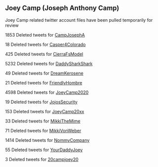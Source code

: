 ## Joey Camp (Joseph Anthony Camp)


Joey Camp related twitter account files have been pulled temporarily for review



1853 Deleted tweets for [CampJosephA](datasets/campjosepha-deleted.md)

18 Deleted tweets for [Casper4Colorado](datasets/casper4colorado-deleted.md)

425 Deleted tweets for [CierraFsModel](datasets/cierrafsmodel-deleted.md)

5232 Deleted tweets for [DaddySharkShark](datasets/daddysharkshark-deleted.md)

49 Deleted tweets for [DreamKerosene](datasets/dreamkerosene-deleted.md)

21 Deleted tweets for [FriendlyHombre](datasets/friendlyhombre-deleted.md)

4598 Deleted tweets for [JoeyCamp2020](datasets/joeycamp2020-deleted.md)

19 Deleted tweets for [JojosSecurity](datasets/jojossecurity-deleted.md)

153 Deleted tweets for [JoeyCamp20xx](datasets/joeycamp20xx-deleted.md)

33 Deleted tweets for [MikkiTheMime](datasets/mikkithemime-deleted.md)

71 Deleted tweets for [MikkiVonWeber](datasets/mikkivonweber-deleted.md)

1414 Deleted tweets for [NommyCompany](datasets/nommycompany-deleted.md)

55 Deleted tweets for [YourDaddyJoey](datasets/yourdaddyjoey-deleted.md)

3 Deleted tweets for [20campjoey20](datasets/20campjoey20-deleted.md)








